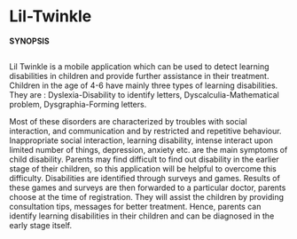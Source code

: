 # Lil-Twinkle
<b> SYNOPSIS </b>
##
<!-- ABSTRACT OF THE PROJECT -->
 Lil Twinkle is a mobile application which can be used to detect learning disabilities in children and provide further assistance in their treatment. Children in the age of 4-6 have mainly three types of learning disabilities. They are :
         Dyslexia-Disability to identify letters,
         Dyscalculia-Mathematical problem,
         Dysgraphia-Forming letters.

Most of these disorders are characterized by troubles with social interaction, and communication and by restricted and repetitive behaviour. Inappropriate social interaction, learning disability, intense interact upon limited number of things, depression, anxiety etc. are the main symptoms of child disability. Parents may find difficult to find out disability in the earlier stage of their children, so this application will be helpful to overcome this difficulty. Disabilities are identified through surveys and games. Results of these games and surveys are then forwarded to a particular doctor, parents choose at the time of registration. They will assist the children by providing consultation tips, messages for better treatment. Hence, parents can identify learning disabilities in their children and can be diagnosed in the early stage itself.







            

